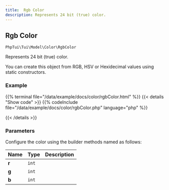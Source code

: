 ```yaml
---
title:  Rgb Color
description: Represents 24 bit (true) color.
---
```

##  Rgb Color

`PhpTui\Tui\Model\Color\RgbColor`

Represents 24 bit (true) color.


You can create this object from RGB, HSV or Hexidecimal values using static
constructors.

### Example

{{% terminal file="/data/example/docs/color/rgbColor.html" %}}
{{< details "Show code"  >}}
{{% codeInclude file="/data/example/docs/color/rgbColor.php" language="php" %}}

{{< /details >}}
### Parameters

Configure the color using the builder methods named as follows:

| Name | Type | Description |
| --- | --- | --- |
| **r** | `int` |  |
| **g** | `int` |  |
| **b** | `int` |  |